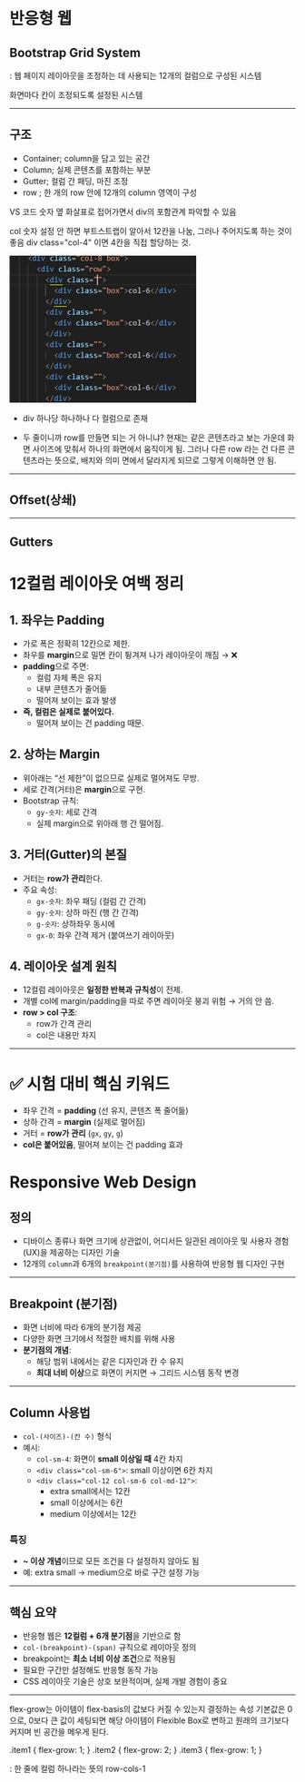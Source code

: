# 반응형 웹

## Bootstrap Grid System
: 웹 페이지 레이아웃을 조정하는 데 사용되는 12개의 컬럼으로 구성된 시스템

화면마다 칸이 조정되도록 설정된 시스템

---
## 구조
- Container; column을 담고 있는 공간
- Column; 실제 콘텐츠를 포함하는 부분
- Gutter; 컬럼 간 패딩, 마진 조정
- row ; 한 개의 row 안에 12개의 column 영역이 구성

VS 코드 숫자 옆 화살표로 접어가면서 div의 포함관계 파악할 수 있음

col 숫자 설정 안 하면 부트스트랩이 알아서 12칸을 나눔, 그러나 주어지도록 하는 것이 좋음
div class="col-4" 이면 4칸을 직접 할당하는 것.

![alt text](image.png)

- div 하나당 하나하나 다 컬럼으로 존재

- 두 줄이니까 row를 만들면 되는 거 아니냐? 현재는 같은 콘텐츠라고 보는 가운데 화면 사이즈에 맞춰서 하나의 화면에서 움직이게 됨. 그러나 다른 row 라는 건 다른 콘텐츠라는 뜻으로, 배치와 의미 면에서 달라지게 되므로 그렇게 이해하면 안 됨.

---
## Offset(상쇄)

---

## Gutters
# 12컬럼 레이아웃 여백 정리

## 1. 좌우는 Padding
- 가로 폭은 정확히 12칸으로 제한.
- 좌우를 **margin**으로 밀면 칸이 튕겨져 나가 레이아웃이 깨짐 → ❌
- **padding**으로 주면:
  - 컬럼 자체 폭은 유지
  - 내부 콘텐츠가 줄어듦
  - 떨어져 보이는 효과 발생
- **즉, 컬럼은 실제로 붙어있다.**
  - 떨어져 보이는 건 padding 때문.

## 2. 상하는 Margin
- 위아래는 “선 제한”이 없으므로 실제로 멀어져도 무방.
- 세로 간격(거터)은 **margin**으로 구현.
- Bootstrap 규칙:
  - `gy-숫자`: 세로 간격
  - 실제 margin으로 위아래 행 간 떨어짐.

## 3. 거터(Gutter)의 본질
- 거터는 **row가 관리**한다.
- 주요 속성:
  - `gx-숫자`: 좌우 패딩 (컬럼 간 간격)
  - `gy-숫자`: 상하 마진 (행 간 간격)
  - `g-숫자`: 상하좌우 동시에
  - `gx-0`: 좌우 간격 제거 (붙여쓰기 레이아웃)

## 4. 레이아웃 설계 원칙
- 12컬럼 레이아웃은 **일정한 반복과 규칙성**이 전제.
- 개별 col에 margin/padding을 따로 주면 레이아웃 붕괴 위험 → 거의 안 씀.
- **row > col 구조**:
  - row가 간격 관리
  - col은 내용만 차지

---

# ✅ 시험 대비 핵심 키워드
- 좌우 간격 = **padding** (선 유지, 콘텐츠 폭 줄어듦)
- 상하 간격 = **margin** (실제로 멀어짐)
- 거터 = **row가 관리** (`gx`, `gy`, `g`)
- **col은 붙어있음**, 떨어져 보이는 건 padding 효과


# Responsive Web Design

## 정의
- 디바이스 종류나 화면 크기에 상관없이, 어디서든 일관된 레이아웃 및 사용자 경험(UX)을 제공하는 디자인 기술
- 12개의 `column`과 6개의 `breakpoint(분기점)`를 사용하여 반응형 웹 디자인 구현

---

## Breakpoint (분기점)
- 화면 너비에 따라 6개의 분기점 제공
- 다양한 화면 크기에서 적절한 배치를 위해 사용
- **분기점의 개념**:  
  - 해당 범위 내에서는 같은 디자인과 칸 수 유지  
  - **최대 너비 이상**으로 화면이 커지면 → 그리드 시스템 동작 변경

---

## Column 사용법
- `col-(사이즈)-(칸 수)` 형식
- 예시:
  - `col-sm-4`: 화면이 **small 이상일 때** 4칸 차지
  - `<div class="col-sm-6">`: small 이상이면 6칸 차지
  - `<div class="col-12 col-sm-6 col-md-12">`:  
    - extra small에서는 12칸  
    - small 이상에서는 6칸  
    - medium 이상에서는 12칸  

### 특징
- **~ 이상 개념**이므로 모든 조건을 다 설정하지 않아도 됨
- 예: extra small → medium으로 바로 구간 설정 가능

---

## 핵심 요약
- 반응형 웹은 **12컬럼 + 6개 분기점**을 기반으로 함
- `col-(breakpoint)-(span)` 규칙으로 레이아웃 정의
- breakpoint는 **최소 너비 이상 조건**으로 적용됨
- 필요한 구간만 설정해도 반응형 동작 가능
- CSS 레이아웃 기술은 상호 보완적이며, 실제 개발 경험이 중요


---
flex-grow는 아이템이 flex-basis의 값보다 커질 수 있는지 결정하는 속성
기본값은 0으로, 0보다 큰 값이 세팅되면 해당 아이템이 Flexible Box로 변하고 원래의 크기보다 커지며 빈 공간을 메우게 된다.


.item1 { flex-grow: 1; }
.item2 { flex-grow: 2; }
.item3 { flex-grow: 1; }

<div class="row row-cols-1 row-cols-md-2 g-4"> :  한 줄에 컬럼 하나라는 뜻의 row-cols-1

